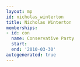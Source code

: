 ```yaml
---
layout: mp
id: nicholas_winterton
title: Nicholas Winterton
memberships:
- id: con
  name: Conservative Party
  start: 
  end: '2010-03-30'
autogenerated: true
---
```

